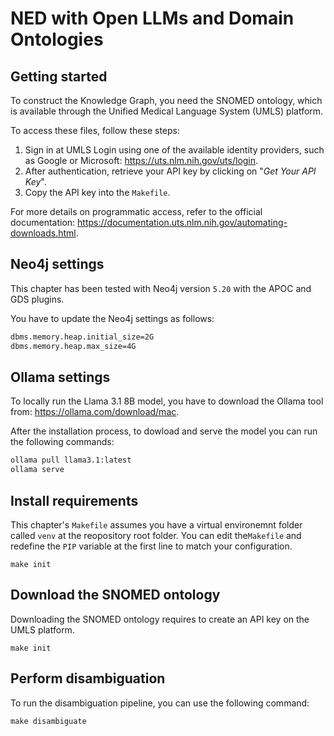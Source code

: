 # NED with Open LLMs and Domain Ontologies

## Getting started
To construct the Knowledge Graph, you need the SNOMED ontology, which is available through the Unified Medical Language System (UMLS) platform.

To access these files, follow these steps:

1. Sign in at UMLS Login using one of the available identity providers, such as Google or Microsoft: https://uts.nlm.nih.gov/uts/login.
2. After authentication, retrieve your API key by clicking on "*Get Your API Key*".
3. Copy the API key into the `Makefile`.

For more details on programmatic access, refer to the official documentation: https://documentation.uts.nlm.nih.gov/automating-downloads.html.

## Neo4j settings
This chapter has been tested with Neo4j version `5.20` with the APOC and GDS plugins.

You have to update the Neo4j settings as follows:

```bash
dbms.memory.heap.initial_size=2G
dbms.memory.heap.max_size=4G
```

## Ollama settings
To locally run the Llama 3.1 8B model, you have to download the Ollama tool from: https://ollama.com/download/mac.

After the installation process, to dowload and serve the model you can run the following commands: 

```bash
ollama pull llama3.1:latest
ollama serve
```

## Install requirements
This chapter's `Makefile` assumes you have a virtual environemnt folder called `venv` 
at the reopository root folder. You can edit the`Makefile` and redefine the `PIP` variable
at the first line to match your configuration.
```shell
make init
```

## Download the SNOMED ontology
Downloading the SNOMED ontology requires to create an API key on the UMLS platform.
```shell
make init
```

## Perform disambiguation
To run the disambiguation pipeline, you can use the following command:
```shell
make disambiguate
```
